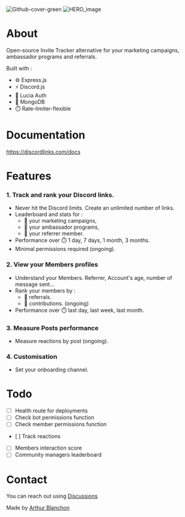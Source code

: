 
![Github-cover-green](https://github.com/user-attachments/assets/8d74ef1b-7054-4c38-a1cd-0e5f38c4309d)
![HERO_image](https://github.com/user-attachments/assets/1cc34b0e-557e-45bf-9fb5-6787f973a5cb)


# About
Open-source Invite Tracker alternative for your marketing campaigns, ambassador programs and referrals.

Built with : 
- ⚙️ Express.js
- ⚡️ Discord.js
- 🔐 Lucia Auth
- 🌱 MongoDB
- ⏱️ Rate-limiter-flexible
   
# Documentation
https://discordlinks.com/docs

# Features

### 1. Track and rank your Discord links.
- Never hit the Discord limits. Create an unlimited number of links.
- Leaderboard and stats for :
  - 📣 your marketing campaigns,
  - 🤝 your ambassador programs,
  - 👤 your referrer member.
 - Performance over ⏱️ 1 day, 7 days, 1 month, 3 months.
 - Minimal permissions required (ongoing).

### 2. View your Members profiles
- Understand your Members. Referrer, Account's age, number of message sent...
- Rank your members by :
   - 👤 referrals.
   - 💎 contributions. (ongoing)
- Performance over ⏱️ last day, last week, last month.

### 3. Measure Posts performance
- Measure reactions by post (ongoing).

### 4. Customisation
- Set your onboarding channel.


# Todo

- [ ] Health route for deployments  
- [ ] Check bot permissions function  
- [ ] Check member permissions function  
- [ ] Track reactions  
- [ ] Members interaction score  
- [ ] Community managers leaderboard

# Contact

You can reach out using [Discussions](https://github.com/ArthurBlanchon/discordlinks/discussions)
  
Made by [Arthur Blanchon](https://twitter.com/ArthurOnTime) 
